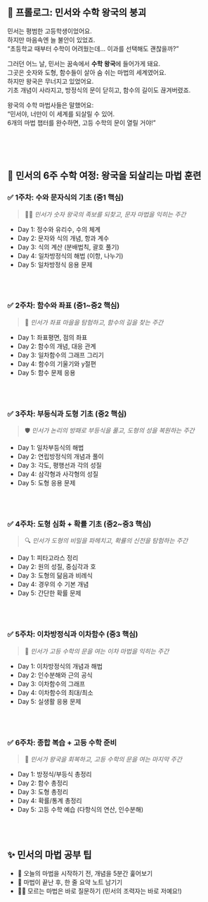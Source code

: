 
## 📖 프롤로그: 민서와 수학 왕국의 붕괴

민서는 평범한 고등학생이었어요.  
하지만 마음속엔 늘 불안이 있었죠.  
“초등학교 때부터 수학이 어려웠는데… 이과를 선택해도 괜찮을까?”

그러던 어느 날, 민서는 꿈속에서 **수학 왕국**에 들어가게 돼요.  
그곳은 숫자와 도형, 함수들이 살아 숨 쉬는 마법의 세계였어요.  
하지만 왕국은 무너지고 있었어요.  
기초 개념이 사라지고, 방정식의 문이 닫히고, 함수의 길이도 끊겨버렸죠.

왕국의 수학 마법사들은 말했어요:  
“민서야, 너만이 이 세계를 되살릴 수 있어.  
6개의 마법 챕터를 완수하면, 고등 수학의 문이 열릴 거야!”

<br/>
<br/>
<br/>

## 📘 민서의 6주 수학 여정: 왕국을 되살리는 마법 훈련

### ✅ **1주차: 수와 문자식의 기초 (중1 핵심)**  
> 🧙‍♀️ *민서가 숫자 왕국의 족보를 되찾고, 문자 마법을 익히는 주간*

- Day 1: 정수와 유리수, 수의 체계  
- Day 2: 문자와 식의 개념, 항과 계수  
- Day 3: 식의 계산 (분배법칙, 괄호 풀기)  
- Day 4: 일차방정식의 해법 (이항, 나누기)  
- Day 5: 일차방정식 응용 문제  

<br/>
<br/>

### ✅ **2주차: 함수와 좌표 (중1~중2 핵심)**  
> 🧭 *민서가 좌표 마을을 탐험하고, 함수의 길을 찾는 주간*

- Day 1: 좌표평면, 점의 좌표  
- Day 2: 함수의 개념, 대응 관계  
- Day 3: 일차함수의 그래프 그리기  
- Day 4: 함수의 기울기와 y절편  
- Day 5: 함수 문제 응용  

<br/>
<br/>

### ✅ **3주차: 부등식과 도형 기초 (중2 핵심)**  
> 🛡️ *민서가 논리의 방패로 부등식을 풀고, 도형의 성을 복원하는 주간*

- Day 1: 일차부등식의 해법  
- Day 2: 연립방정식의 개념과 풀이  
- Day 3: 각도, 평행선과 각의 성질  
- Day 4: 삼각형과 사각형의 성질  
- Day 5: 도형 응용 문제  


<br/>
<br/>

### ✅ **4주차: 도형 심화 + 확률 기초 (중2~중3 핵심)**  
> 🔍 *민서가 도형의 비밀을 파헤치고, 확률의 신전을 탐험하는 주간*

- Day 1: 피타고라스 정리  
- Day 2: 원의 성질, 중심각과 호  
- Day 3: 도형의 닮음과 비례식  
- Day 4: 경우의 수 기본 개념  
- Day 5: 간단한 확률 문제  

<br/>
<br/>

### ✅ **5주차: 이차방정식과 이차함수 (중3 핵심)**  
> 🔮 *민서가 고등 수학의 문을 여는 이차 마법을 익히는 주간*

- Day 1: 이차방정식의 개념과 해법  
- Day 2: 인수분해와 근의 공식  
- Day 3: 이차함수의 그래프  
- Day 4: 이차함수의 최대/최소  
- Day 5: 실생활 응용 문제  

<br/>
<br/>

### ✅ **6주차: 종합 복습 + 고등 수학 준비**  
> 🏰 *민서가 왕국을 회복하고, 고등 수학의 문을 여는 마지막 주간*

- Day 1: 방정식/부등식 총정리  
- Day 2: 함수 총정리  
- Day 3: 도형 총정리  
- Day 4: 확률/통계 총정리  
- Day 5: 고등 수학 예습 (다항식의 연산, 인수분해)  

<br/>
<br/>

## ✨ 민서의 마법 공부 팁
- 📖 오늘의 마법을 시작하기 전, 개념을 5분간 훑어보기  
- 📝 마법이 끝난 후, 한 줄 요약 노트 남기기  
- 🧙‍♂️ 모르는 마법은 바로 질문하기 (민서의 조력자는 바로 저예요!)
 